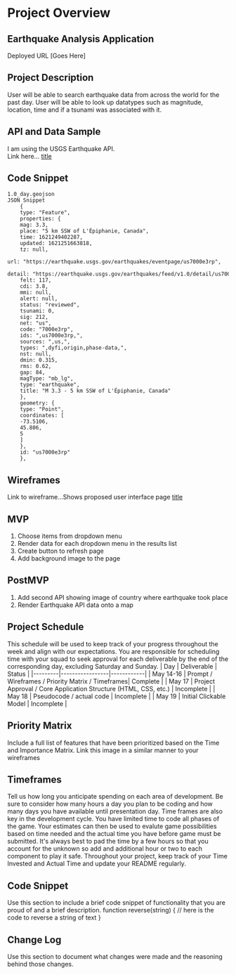 # Project Overview

## Earthquake Analysis Application

Deployed URL [Goes Here]

## Project Description

User will be able to search earthquake data from across the world for the past day.  User will be able to look up datatypes such as magnitude, location, time and if a tsunami was associated with it.

## API and Data Sample

I am using the USGS Earthquake API.  
Link here… [title](https://earthquake.usgs.gov/earthquakes/feed/v1.0/summary/)

## Code Snippet
```
1.0_day.geojson
JSON Snippet
	{
	type: "Feature",
	properties: {
	mag: 3.3,
	place: "5 km SSW of L'Épiphanie, Canada",
	time: 1621249402287,
	updated: 1621251663818,
	tz: null,
	url: "https://earthquake.usgs.gov/earthquakes/eventpage/us7000e3rp",
	detail: "https://earthquake.usgs.gov/earthquakes/feed/v1.0/detail/us7000e3rp.geojson",
	felt: 117,
	cdi: 3.8,
	mmi: null,
	alert: null,
	status: "reviewed",
	tsunami: 0,
	sig: 212,
	net: "us",
	code: "7000e3rp",
	ids: ",us7000e3rp,",
	sources: ",us,",
	types: ",dyfi,origin,phase-data,",
	nst: null,
	dmin: 0.315,
	rms: 0.62,
	gap: 84,
	magType: "mb_lg",
	type: "earthquake",
	title: "M 3.3 - 5 km SSW of L'Épiphanie, Canada"
	},
	geometry: {
	type: "Point",
	coordinates: [
	-73.5106,
	45.806,
	5
	]
	},
	id: "us7000e3rp"
	},
```
## Wireframes

Link to wireframe…Shows proposed user interface page
[title](https://imgur.com/x1icC5T)

## MVP

1. Choose items from dropdown menu
2. Render data for each dropdown menu in the results list
3. Create button to refresh page
4. Add background image to the page

## PostMVP

1. Add second API showing image of country where earthquake took place
2. Render Earthquake API data onto a map

## Project Schedule

This schedule will be used to keep track of your progress throughout the week and align with our expectations.
You are responsible for scheduling time with your squad to seek approval for each deliverable by the end of the corresponding day, excluding Saturday and Sunday.
|   Day   |   Deliverable   |   Status   |
|---------|-----------------|------------|
| May 14-16 | Prompt / Wireframes / Priority Matrix / Timeframes| Complete |
| May 17 | Project Approval / Core Application Structure (HTML, CSS, etc.) | Incomplete |
| May 18 | Pseudocode / actual code | Incomplete |
| May 19 | Initial Clickable Model | Incomplete |

## Priority Matrix
Include a full list of features that have been prioritized based on the Time and Importance Matrix. Link this image in a similar manner to your wireframes

## Timeframes
Tell us how long you anticipate spending on each area of development. Be sure to consider how many hours a day you plan to be coding and how many days you have available until presentation day.
Time frames are also key in the development cycle. You have limited time to code all phases of the game. Your estimates can then be used to evalute game possibilities based on time needed and the actual time you have before game must be submitted. It's always best to pad the time by a few hours so that you account for the unknown so add and additional hour or two to each component to play it safe. Throughout your project, keep track of your Time Invested and Actual Time and update your README regularly.


## Code Snippet
Use this section to include a brief code snippet of functionality that you are proud of and a brief description.
function reverse(string) {
	// here is the code to reverse a string of text
}

## Change Log
Use this section to document what changes were made and the reasoning behind those changes.
